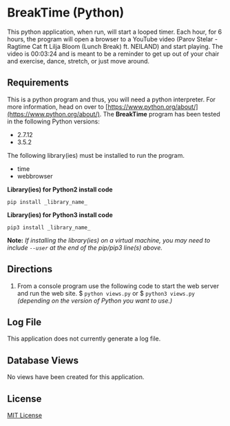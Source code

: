 # BreakTime (Python)
This python application, when run, will start a looped timer.  Each hour, for 6 hours, the program will open a browser to a YouTube video (Parov Stelar - Ragtime Cat ft Lilja Bloom (Lunch Break) ft. NEILAND) and start playing.  The video is 00:03:24 and is meant to be a reminder to get up out of your chair and exercise, dance, stretch, or just move around.


## Requirements
This is a python program and thus, you will need a python interpreter.  For more information, head on over to [https://www.python.org/about/](https://www.python.org/about/). The **BreakTime** program has been tested in the following Python versions:
* 2.7.12
* 3.5.2

The following library(ies) must be installed to run the program.
* time
* webbrowser

**Library(ies) for Python2 install code**
```
pip install _library_name_
```
**Library(ies) for Python3 install code**
```
pip3 install _library_name_
```
**Note:**  *If installing the library(ies) on a virtual machine, you may need to include `--user` at the end of the pip/pip3 line(s) above.*

## Directions
1. From a console program use the following code to start the web server and run the web site.
$  ```python views.py``` or $  ```python3 views.py``` _(depending on the version of Python you want to use.)_

## Log File
This application does not currently generate a log file.


## Database Views
No views have been created for this application.

## License
[MIT License](https://opensource.org/licenses/MIT, "MIT License")
